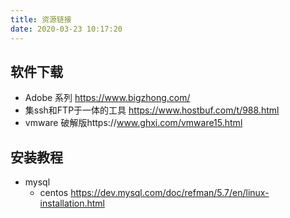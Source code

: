 ```yaml
---
title: 资源链接
date: 2020-03-23 10:17:20
---
```


<div></div>

<!-- more -->

## 软件下载

- Adobe 系列 https://www.bigzhong.com/
- 集ssh和FTP于一体的工具 https://www.hostbuf.com/t/988.html
- vmware 破解版https://www.ghxi.com/vmware15.html

## 安装教程

- mysql
  - centos https://dev.mysql.com/doc/refman/5.7/en/linux-installation.html
